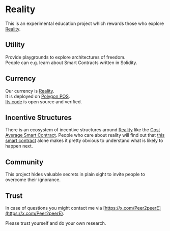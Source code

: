 # Reality
This is an experimental education project which rewards those who explore [Reality](https://www.geckoterminal.com/polygon_pos/pools/0x2c502aaf956827029561a435765e6bc8560b3922).

## Utility
Provide playgrounds to explore architectures of freedom.   
People can e.g. learn about Smart Contracts written in Solidity. 

## Currency
Our currency is [Reality](https://www.geckoterminal.com/polygon_pos/pools/0x2c502aaf956827029561a435765e6bc8560b3922).  
It is deployed on [Polygon POS](https://polygonscan.com/token/0xf0d0de34d35fb646ea6a4d3e92b629e92654d2c5).  
[Its code](https://polygonscan.com/token/0xf0d0de34d35fb646ea6a4d3e92b629e92654d2c5#code#L630) is open source and verified. 

## Incentive Structures
There is an ecosystem of incentive structures around [Reality](https://www.geckoterminal.com/polygon_pos/pools/0x2c502aaf956827029561a435765e6bc8560b3922) like the [Cost Average Smart Contract](https://polygonscan.com/address/0x275f85fe97b34528fa7afa4b316f4b6729f3bb2f). People who care about reality will find out that [this smart contract](https://polygonscan.com/address/0x275f85fe97B34528Fa7AFA4B316f4B6729f3bB2F#code#L42) alone makes it pretty obvious to understand what is likely to happen next.


## Community
This project hides valuable secrets in plain sight to invite people to overcome their ignorance. 


## Trust
In case of questions you might contact me via [https://x.com/Peer2peerE](https://x.com/Peer2peerE).   

Please trust yourself and do your own research.  
